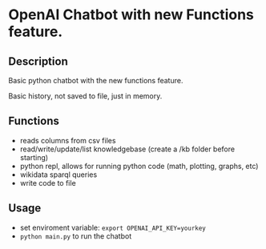 # OpenAI Chatbot with new Functions feature.

## Description

Basic python chatbot with the new functions feature.

Basic history, not saved to file, just in memory.

## Functions

* reads columns from csv files
* read/write/update/list knowledgebase (create a /kb folder before starting)
* python repl, allows for running python code (math, plotting, graphs, etc)
* wikidata sparql queries
* write code to file

## Usage

* set enviroment variable: `export OPENAI_API_KEY=yourkey`
* `python main.py` to run the chatbot